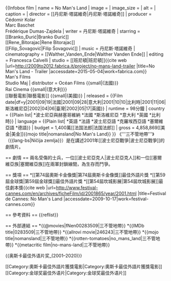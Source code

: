 {{Infobox film
| name = No Man's Land
| image = 
| image_size = 
| alt = 
| caption = 
| director = [[丹尼斯·塔諾維奇|丹尼斯·塔諾維奇]]
| producer = Cédomir Kolar<br />Marc Baschet<br />Frédérique Dumas-Zajdela
| writer = 丹尼斯·塔諾維奇
| starring = [[Branko_Đurić|Branko Đurić]]<br />[[Rene_Bitorajac|Rene Bitorajac]]<br />[[Filip_Šovagović|Filip Šovagović]]
| music = 丹尼斯·塔諾維奇
| cinematography = [[Walther_Vanden_Ende|Walther Vanden Ende]]
| editing = Francesca Calvelli
| studio = [[班尼頓|班尼頓]]<ref name="fabrica.com">{{cite web |url=http://2009to2012.fabrica.it/project/no-mans-land-trailer |title=No Man's Land - Trailer |accessdate=2015-05-04|work=fabrica.com}}</ref> <br />Man's Films<br />Studio Maj
| distributor = Océan Films {{small|(法國)}}<br />Rai Cinema {{small|(意大利)}}<br />[[聯藝電影|聯藝電影]] {{small|(美國)}}
| released = {{Film date|df=y|2001|09|19|法國|2001|09|28|意大利|2001|10|10|比利時|2001|11|06|斯洛維尼亞|2002|04|06|臺灣|2002|05|17|英國}}
| runtime = 98分鐘
| country = {{Plain list|
*波士尼亞與赫塞哥維納
*法國
*斯洛維尼亞
*意大利
*英國
*比利時}}
| language = {{Plain list|
*英語
*法語
*波士尼亞語
*克羅埃西亞語
*塞爾維亞語
*德語}}
| budget =  1,400萬[[法国法郎|法国法郎]]
| gross = 4,858,869[[美金|美金]]<ref>{{mojo title|nomansland|No Man's Land}}</ref>
}}
《'''三不管地帶'''》（{{lang-bs|Ničija zemlja}}）是在講述2001年[[波士尼亞戰爭|波士尼亞戰爭]]的劇情片。

== 劇情 ==
兩名受傷的士兵，一位[[波士尼亞克人|波士尼亞克人]]和一位[[塞爾維亞族|塞爾維亞族]]在兩軍封鎖線間，為生存而鬥爭。

== 獎項 ==
*[[第74屆奧斯卡金像獎|第74屆奧斯卡金像獎]]最佳外語片獎
*[[第59屆金球獎|第59屆金球獎]]最佳外語片獎
*[[第54屆坎城影展|第54屆坎城影展]]最佳劇本獎<ref name="festival-cannes.com">{{cite web |url=http://www.festival-cannes.com/en/archives/ficheFilm/id/2001865/year/2001.html |title=Festival de Cannes: No Man's Land |accessdate=2009-10-17|work=festival-cannes.com}}</ref>

== 參考資料 ==
{{reflist}}

== 外部連結 ==
*{{@movies|fNen00283509|三不管地帶}}
*{{IMDb title|0283509|三不管地帶}}
*{{allrovi movie|246243|三不管地帶}}
*{{mojo title|nomansland|三不管地帶}}
*{{rotten-tomatoes|no_mans_land|三不管地帶}}
*{{metacritic film|no-mans-land|三不管地帶}}

{{奥斯卡最佳外语片奖_(2001–2020)}}

[[Category:奧斯卡最佳外語片獲獎電影|Category:奧斯卡最佳外語片獲獎電影]]
[[Category:金球奖最佳外语片|Category:金球奖最佳外语片]]